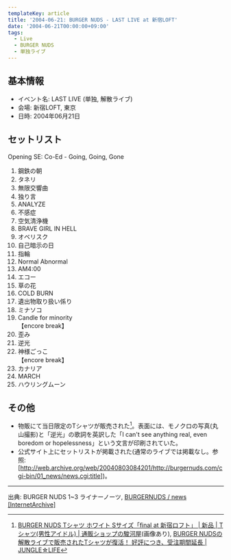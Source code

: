 ```yaml
---
templateKey: article
title: '2004-06-21: BURGER NUDS - LAST LIVE at 新宿LOFT'
date: '2004-06-21T00:00:00+09:00'
tags:
  - Live
  - BURGER NUDS
  - 単独ライブ
---
```

## 基本情報

* イベント名: LAST LIVE (単独, 解散ライブ)
* 会場: 新宿LOFT, 東京
* 日時: 2004年06月21日

## セットリスト

Opening SE: Co-Ed - Going, Going, Gone

1. 鋼鉄の朝
1. タネリ
1. 無限交響曲
1. 独り言
1. ANALYZE
1. 不感症
1. 空気清浄機
1. BRAVE GIRL IN HELL
1. オベリスク
1. 自己暗示の日
1. 指輪
1. Normal Abnormal
1. AM4:00
1. エコー
1. 草の花
1. COLD BURN
1. 遺出物取り扱い係り
1. ミナソコ
1. Candle for minority<br>
   【encore break】
1. 歪み
1. 逆光
1. 神様ごっこ<br>
   【encore break】
1. カナリア
1. MARCH
1. ハウリングムーン

## その他

* 物販にて当日限定のTシャツが販売された[^1]。表面には、モノクロの写真(丸山撮影)と「逆光」の歌詞を英訳した「I can't see anything real, even boredom or hopelessness」という文言が印刷されていた。
* 公式サイト上にセットリストが掲載された(通常のライブでは掲載なし。参照: [http://web.archive.org/web/20040803084201/http://burgernuds.com/cgi-bin/01_news/news.cgi:title])。

---

出典: BURGER NUDS 1~3 ライナーノーツ, [BURGERNUDS / news \[InternetArchive\]](http://web.archive.org/web/20041011235633/http://burgernuds.com/01_news/index.html)

[^1]: [BURGER NUDS Tシャツ ホワイト Sサイズ「final at 新宿ロフト」 | 新品 | Tシャツ(男性アイドル) | 通販ショップの駿河屋](http://www.suruga-ya.jp/product/detail/609012336000)(画像あり), [BURGER NUDSの解散ライブで販売されたTシャツが復活！ 好評につき、受注期間延長 | JUNGLE☆LIFE](http://www.jungle.ne.jp/newsfeature/140502_burgernuds/) 
